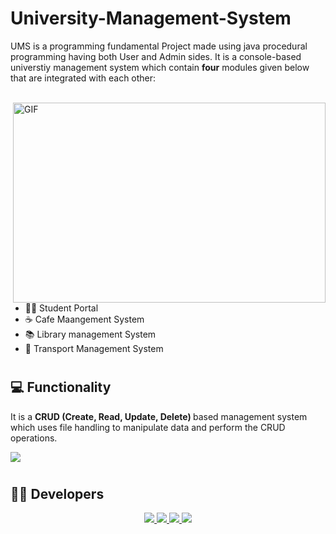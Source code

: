 
# University-Management-System

UMS is a programming fundamental Project made using java procedural programming having both User and Admin sides. It is a console-based universtiy management system which contain <b>four</b> modules given below that are integrated with each other: <br> <br> 

<img align="right" alt="GIF" src="https://user-images.githubusercontent.com/87219816/151001483-b7815531-2146-4e2b-9a7c-5a26cd1f9bc5.jpg" width="500" height="320" />

- 🙋‍♂️ Student Portal
- ☕ Cafe Maangement System
- 📚 Library management System
- 🚌 Transport Management System <br>

# 

## 💻 Functionality
 It is a <b>CRUD (Create, Read, Update, Delete) </b> based management
system which uses file handling to 
manipulate data and perform the CRUD operations. 

<!--Typing Animation!-->
 <img src="https://readme-typing-svg.herokuapp.com?font=Open+Sans&color000&width=500&lines=Show+Some+Love+By+Giving+it+A+⭐.." >

# 
<!--Developers Account!-->
## 👨‍💻 Developers 

<div align="center">
 <a href="https://github.com/m-qasim-ali">
    <img src="https://img.shields.io/badge/Qasim_Ali-000.svg?&style=for-the-badge&logo=github&logoColor=white" />
 </a>
 <a href="https://github.com/Daoud-Hussain">
    <img src="https://img.shields.io/badge/Daoud_Hussain-000.svg?&style=for-the-badge&logo=github&logoColor=white" />
 </a> 
 <a href="https://github.com/shahism">
    <img src="https://img.shields.io/badge/Shahzaneer_Ahmed-000.svg?&style=for-the-badge&logo=github&logoColor=white" />
 </a>
 <a href="https://github.com/Sameem-Amjad">
    <img src="https://img.shields.io/badge/Sameem_Amjad-000.svg?&style=for-the-badge&logo=github&logoColor=white" />
 </a>
 
 </div>
 <div align="center" >
 </div>
 
 #
